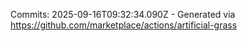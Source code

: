 Commits: 2025-09-16T09:32:34.090Z - Generated via https://github.com/marketplace/actions/artificial-grass
<br>
